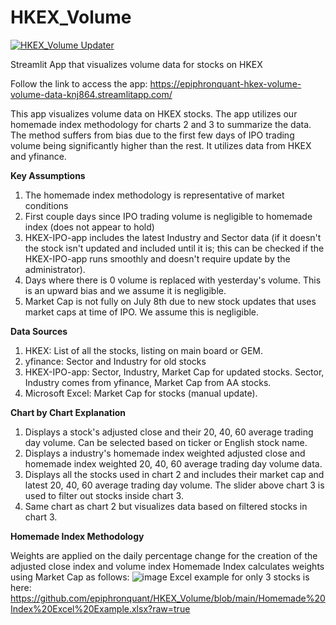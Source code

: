 # HKEX_Volume
[![HKEX_Volume Updater](https://github.com/epiphronquant/HKEX_Volume/actions/workflows/main.yml/badge.svg)](https://github.com/epiphronquant/HKEX_Volume/actions/workflows/main.yml)

Streamlit App that visualizes volume data for stocks on HKEX

Follow the link to access the app: https://epiphronquant-hkex-volume-volume-data-knj864.streamlitapp.com/

This app visualizes volume data on HKEX stocks. The app utilizes our homemade index methodology for charts 2 and 3 to summarize the data. The method suffers from bias due to the first few days of IPO trading volume being significantly higher than the rest. It utilizes data from HKEX and yfinance.

**Key Assumptions**
1. The homemade index methodology is representative of market conditions
2. First couple days since IPO trading volume is negligible to homemade index (does not appear to hold)
3. HKEX-IPO-app includes the latest Industry and Sector data (if it doesn't the stock isn't updated and included until it is; this can be checked if the HKEX-IPO-app runs smoothly and doesn't require update by the administrator).
4. Days where there is 0 volume is replaced with yesterday's volume. This is an upward bias and we assume it is negligible.
5. Market Cap is not fully on July 8th due to new stock updates that uses market caps at time of IPO. We assume this is negligible. 

**Data Sources**
1. HKEX: List of all the stocks, listing on main board or GEM. 
2. yfinance: Sector and Industry for old stocks
3. HKEX-IPO-app: Sector, Industry, Market Cap for updated stocks. Sector, Industry comes from yfinance, Market Cap from AA stocks.
4. Microsoft Excel: Market Cap for stocks (manual update).

**Chart by Chart Explanation**
1. Displays a stock's adjusted close and their 20, 40, 60 average trading day volume. Can be selected based on ticker or English stock name.
2. Displays a industry's homemade index weighted adjusted close and homemade index weighted 20, 40, 60 average trading day volume data. 
3. Displays all the stocks used in chart 2 and includes their market cap and latest 20, 40, 60 average trading day volume. The slider above chart 3 is used to filter out stocks inside chart 3. 
4. Same chart as chart 2 but visualizes data based on filtered stocks in chart 3.

**Homemade Index Methodology**

Weights are applied on the daily percentage change for the creation of the adjusted close index and volume index
Homemade Index calculates weights using Market Cap as follows:
![image](https://user-images.githubusercontent.com/91112822/180348879-d96a6752-4049-40e5-bb3d-55d0c9f5d05b.png)
Excel example for only 3 stocks is here: https://github.com/epiphronquant/HKEX_Volume/blob/main/Homemade%20Index%20Excel%20Example.xlsx?raw=true
